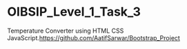 # OIBSIP_Level_1_Task_3
Temperature Converter using HTML CSS JavaScript.https://github.com/AatifSarwar/Bootstrap_Project
